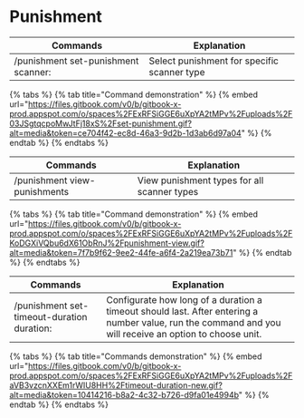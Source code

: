 # Punishment

| Commands                            | Explanation                                 |
| ----------------------------------- | ------------------------------------------- |
| /punishment set-punishment scanner: | Select punishment for specific scanner type |

{% tabs %}
{% tab title="Command demonstration" %}
{% embed url="https://files.gitbook.com/v0/b/gitbook-x-prod.appspot.com/o/spaces%2FExRFSiGGE6uXpYA2tMPv%2Fuploads%2F03JSgtqcpoMwJtFj18xS%2Fset-punishment.gif?alt=media&token=ce704f42-ec8d-46a3-9d2b-1d3ab6d97a04" %}
{% endtab %}
{% endtabs %}



| Commands                     | Explanation                                 |
| ---------------------------- | ------------------------------------------- |
| /punishment view-punishments | View punishment types for all scanner types |

{% tabs %}
{% tab title="Command demonstration" %}
{% embed url="https://files.gitbook.com/v0/b/gitbook-x-prod.appspot.com/o/spaces%2FExRFSiGGE6uXpYA2tMPv%2Fuploads%2FKoDGXiVQbu6dX61ObRnJ%2Fpunishment-view.gif?alt=media&token=7f7b9f62-9ee2-44fe-a6f4-2a219ea73b71" %}
{% endtab %}
{% endtabs %}



| Commands                                   | Explanation                                                                                                                                             |
| ------------------------------------------ | ------------------------------------------------------------------------------------------------------------------------------------------------------- |
| /punishment set-timeout-duration duration: | Configurate how long of a duration a timeout should last. After entering a number value, run the command and you will receive an option to choose unit. |

{% tabs %}
{% tab title="Commands demonstration" %}
{% embed url="https://files.gitbook.com/v0/b/gitbook-x-prod.appspot.com/o/spaces%2FExRFSiGGE6uXpYA2tMPv%2Fuploads%2FaVB3vzcnXXEm1rWIU8HH%2Ftimeout-duration-new.gif?alt=media&token=10414216-b8a2-4c32-b726-d9fa01e4994b" %}
{% endtab %}
{% endtabs %}
